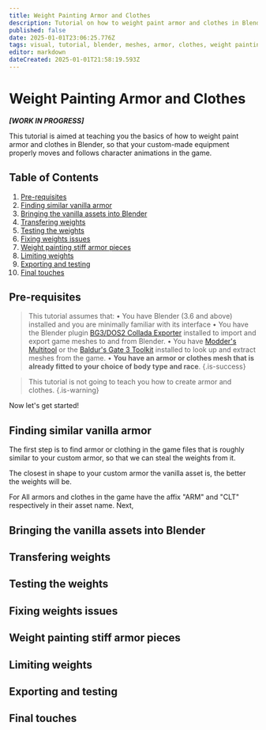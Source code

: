```yaml
---
title: Weight Painting Armor and Clothes
description: Tutorial on how to weight paint armor and clothes in Blender.
published: false
date: 2025-01-01T23:06:25.776Z
tags: visual, tutorial, blender, meshes, armor, clothes, weight painting
editor: markdown
dateCreated: 2025-01-01T21:58:19.593Z
---
```


# Weight Painting Armor and Clothes

***[WORK IN PROGRESS]***

This tutorial is  aimed at teaching you the basics of how to weight paint armor and clothes in Blender, so that your custom-made equipment properly moves and follows character animations in the game.
## Table of Contents
1. [Pre-requisites](#pre-requisites)
1. [Finding similar vanilla armor](#finding-similar-vanilla-armor)
1. [Bringing the vanilla assets into Blender](#bringing-the-vanilla-assets-into-blender)
1. [Transfering weights](#transfering-weights)
1. [Testing the weights](#testing-the-weights)
1. [Fixing weights issues](#fixing-weights-issues)
1. [Weight painting stiff armor pieces](#weight-painting-stiff-armor-pieces)
1. [Limiting weights](#limiting-weights)
1. [Exporting and testing](#exporting-and-testing)
1. [Final touches](#final-touches)



## Pre-requisites
> This tutorial assumes that:
• You have Blender (3.6 and above) installed and you are minimally familiar with its interface
• You have the Blender plugin [BG3/DOS2 Collada Exporter](https://github.com/Norbyte/dos2de_collada_exporter) installed to import and export game meshes to and from Blender.
• You have [Modder's Multitool](https://wiki.bg3.community/Tutorials/Visual/getting-started-with-3d-modding#tools-modders-multitool) or the [Baldur's Gate 3 Toolkit](https://mod.io/g/baldursgate3/r/installing-the-toolkit#heading-3) installed to look up and extract meshes from the game.
• **You have an armor or clothes mesh that is already fitted to your choice of body type and race**.
{.is-success}

> This tutorial is not going to teach you how to create armor and clothes.
{.is-warning}

Now let's get started!
## Finding similar vanilla armor
The first step is to find armor or clothing in the game files that is roughly similar to your custom armor, so that we can steal the weights from it.

The closest in shape to your custom armor the vanilla asset is, the better the weights will be.

For
All armors and clothes in the game have the affix "ARM" and "CLT" respectively in their asset name. Next, 

## Bringing the vanilla assets into Blender
## Transfering weights
## Testing the weights
## Fixing weights issues
## Weight painting stiff armor pieces
## Limiting weights
## Exporting and testing
## Final touches